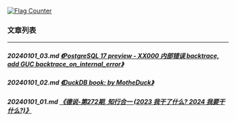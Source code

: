 <a rel="nofollow" href="http://info.flagcounter.com/h9V1"  ><img src="http://s03.flagcounter.com/count/h9V1/bg_FFFFFF/txt_000000/border_CCCCCC/columns_2/maxflags_12/viewers_0/labels_0/pageviews_0/flags_0/"  alt="Flag Counter"  border="0"  ></a>  
  
### 文章列表  
----  
##### 20240101_03.md   [《PostgreSQL 17 preview - XX000 内部错误 backtrace, add GUC backtrace_on_internal_error》](20240101_03.md)  
##### 20240101_02.md   [《DuckDB book: <DuckDB In Action> by MotheDuck》](20240101_02.md)  
##### 20240101_01.md   [《德说-第272期, 知行合一 (2023 我干了什么? 2024 我要干什么?)》](20240101_01.md)  
